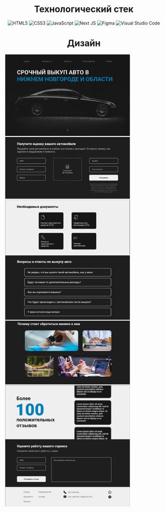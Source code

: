 <h1 align="center">Технологический стек</h1>

<div align="center">

  ![HTML5](https://img.shields.io/badge/html5-%23E34F26.svg?style=for-the-badge&logo=html5&logoColor=white)
  ![CSS3](https://img.shields.io/badge/css3-%231572B6.svg?style=for-the-badge&logo=css3&logoColor=white)
  ![JavaScript](https://img.shields.io/badge/javascript-%23323330.svg?style=for-the-badge&logo=javascript&logoColor=%23F7DF1E)
  ![Next JS](https://img.shields.io/badge/Next-black?style=for-the-badge&logo=next.js&logoColor=white)
  ![Figma](https://img.shields.io/badge/figma-%23F24E1E.svg?style=for-the-badge&logo=figma&logoColor=white)
  ![Visual Studio Code](https://img.shields.io/badge/Visual%20Studio%20Code-0078d7.svg?style=for-the-badge&logo=visual-studio-code&logoColor=white)
  
</div>

<h1 align="center">Дизайн</h1>
<div display='flex' flex-direction='column' gap='1vh' align-items='center'>
    <img width="400px" src="public/1.png">
    <img width="400px" src="public/2.png">
    <img width="400px" src="public/3.png">
    <img width="400px" src="public/4.png">
    <img width="400px" src="public/5.png">
    <img width="400px" src="public/6.png">
</div>
